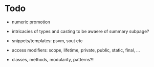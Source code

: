 # Todo

- numeric promotion
- intricacies of types and casting to be awaere of summary subpage?

- snippets/templates: psvm, sout etc

- access modifiers: scope, lifetime, private, public, static, final, ...

- classes, methods, modularity, patterns?!
